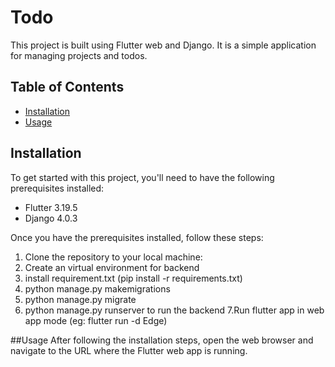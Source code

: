 # Todo

This project is built using Flutter web and Django. It is a simple application for managing projects and todos.

## Table of Contents

- [Installation](#installation)
- [Usage](#usage)

## Installation

To get started with this project, you'll need to have the following prerequisites installed:

- Flutter 3.19.5
- Django 4.0.3

Once you have the prerequisites installed, follow these steps:

1. Clone the repository to your local machine:
2. Create an virtual environment for backend
3. install requirement.txt (pip install -r requirements.txt)
4. python manage.py makemigrations
5. python manage.py migrate
6. python manage.py runserver to run the backend
7.Run flutter app in web app mode (eg: flutter run -d Edge)

##Usage
    After following the installation steps, open the web browser and navigate to the URL where the Flutter web app is running.
   
